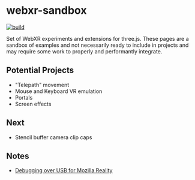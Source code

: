 # webxr-sandbox

[![build](https://img.shields.io/github/workflow/status/gkjohnson/webxr-sandbox/Node.js%20CI?style=flat-square&label=build)](https://github.com/gkjohnson/webxr-sandbox/actions)

Set of WebXR experiments and extensions for three.js. These pages are a sandbox of examples and not necessarily ready to include in projects and may require some work to properly and performantly integrate.

## Potential Projects

- "Telepath" movement
- Mouse and Keyboard VR emulation
- Portals
- Screen effects

## Next

- Stencil buffer camera clip caps

## Notes

- [Debugging over USB for Mozilla Reality](https://developer.mozilla.org/en-US/docs/Tools/about:debugging)
